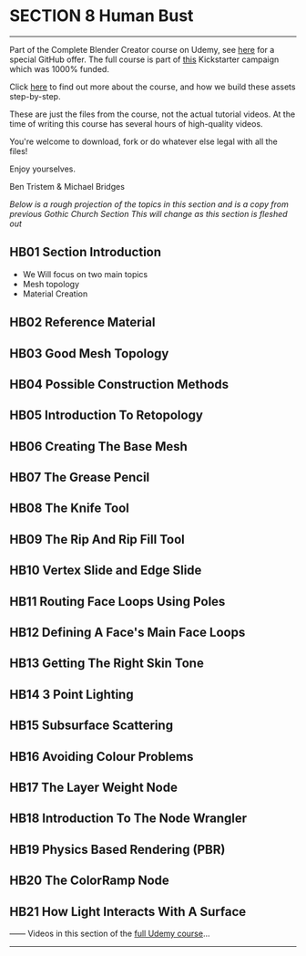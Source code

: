 # SECTION 8 Human Bust

****

Part of the Complete Blender Creator course on Udemy, see [here](https://www.udemy.com/blendertutorial/?couponCode=GitHubDiscount) for a special GitHub offer. The full course is part of [this](https://www.kickstarter.com/projects/bentristem/how-to-create-3d-assets-using-blender-online-cours) Kickstarter campaign which was 1000% funded.

Click [here](https://www.udemy.com/blendertutorial/?couponCode=GitHubDiscount) to find out more about the course, and how we build these assets step-by-step.

These are just the files from the course, not the actual tutorial videos. At the time of writing this course has several hours of high-quality videos.

You're welcome to download, fork or do whatever else legal with all the files!

Enjoy yourselves.

Ben Tristem & Michael Bridges

*Below is a rough projection of the topics in this section and is a copy from previous Gothic Church Section*
*This will change as this section is fleshed out*

## HB01 Section Introduction

* We Will focus on two main topics
* Mesh topology 
* Material Creation 

## HB02 Reference Material

## HB03 Good Mesh Topology

## HB04 Possible Construction Methods 

## HB05 Introduction To Retopology

## HB06 Creating The Base Mesh

## HB07 The Grease Pencil

## HB08 The Knife Tool

## HB09 The Rip And Rip Fill Tool

## HB10 Vertex Slide and Edge Slide

## HB11 Routing Face Loops Using Poles

## HB12 Defining A Face's Main Face Loops

## HB13 Getting The Right Skin Tone

## HB14 3 Point Lighting

## HB15 Subsurface Scattering

## HB16 Avoiding Colour Problems

## HB17 The Layer Weight Node

## HB18 Introduction To The Node Wrangler

## HB19 Physics Based Rendering (PBR)

## HB20 The ColorRamp Node 

## HB21 How Light Interacts With A Surface


——
Videos in this section of the [full Udemy course](https://www.udemy.com/blendertutorial/?couponCode=GitHubDiscount)...

---
